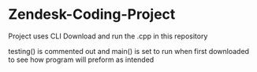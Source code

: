 # Zendesk-Coding-Project

Project uses CLI
Download and run the .cpp in this repository

testing() is commented out and main() is set to run when
first downloaded to see how program will preform as intended
